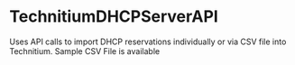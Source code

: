 # TechnitiumDHCPServerAPI
Uses API calls to import DHCP reservations individually or via CSV file into Technitium. Sample CSV File is available
